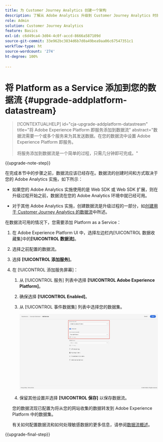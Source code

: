 ```yaml
---
title: 为 Customer Journey Analytics 创建一个架构
description: 了解从 Adobe Analytics 升级到 Customer Journey Analytics 时的推荐路径
role: Admin
solution: Customer Journey Analytics
feature: Basics
exl-id: c6d49ca4-3d04-4c0f-accd-8666a587109d
source-git-commit: 33e962bc3834d6b7d0a49bea9aa06c67547351c1
workflow-type: ht
source-wordcount: '274'
ht-degree: 100%

---
```


# 将 Platform as a Service 添加到您的数据流 {#upgrade-addplatform-datastream}

<!-- markdownlint-disable MD034 -->

>[!CONTEXTUALHELP]
>id="cja-upgrade-addplatform-datastream"
>title="将 Adobe Experience Platform 即服务添加到数据流"
>abstract="数据流需要一个或多个服务来为其发送数据。在您的数据流中设置 Adobe Experience Platform 即服务。<br><br>将服务添加到数据流是一个简单的过程，只需几分钟即可完成。"

<!-- markdownlint-enable MD034 -->

{{upgrade-note-step}}

<!-- Should we single source this instead of duplicate it? The following steps were copied from: /help/data-ingestion/aepwebsdk.md-->

在完成本节中的步骤之前，数据流应该已经存在。数据流的创建时间和方式取决于您的 Adobe Analytics 实施，如下所示：

* 如果您的 Adobe Analytics 实施使用的是 Web SDK 或 Web SDK 扩展，则在升级过程开始之前，数据流在您的 Adobe Analytics 环境中就已经可用。

* 对于其他 Adobe Analytics 实施，创建数据流是升级过程的一部分，如[创建用于 Customer Journey Analytics 的数据流](/help/getting-started/cja-upgrade/cja-upgrade-datastream.md)中所述。

在数据流可用的情况下，您需要添加 Platform as a Service：

1. 在 Adobe Experience Platform UI 中，选择左边栏内[!UICONTROL 数据收藏集]中的&#x200B;**[!UICONTROL 数据流]**。

1. 选择之前配置的数据流。<!--true?-->

1. 选择 **[!UICONTROL 添加服务]**。

1. 在 [!UICONTROL 添加服务屏幕]：

   1. 从 [!UICONTROL 服务] 列表中选择 **[!UICONTROL Adobe Experience Platform]**。

   1. 确保选择 **[!UICONTROL Enabled]**。

   1. 从 [!UICONTROL 事件数据集] 列表中选择您的数据集。

      ![数据流 AEP 服务](./assets/datastream-aep-service.png)

   1. 保留其他设置并选择 **[!UICONTROL 保存]** 以保存数据流。

   您的数据流现已配置为将从您的网站收集的数据转发到 Adobe Experience Platform 中的数据集。

   有关如何配置数据流和如何处理敏感数据的更多信息，请参阅[数据流概述](https://experienceleague.adobe.com/docs/experience-platform/datastreams/overview.html?lang=zh-Hans)。

{{upgrade-final-step}}
